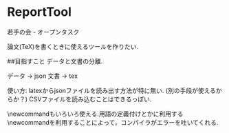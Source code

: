 ReportTool
==========

若手の会 - オープンタスク

論文(TeX)を書くときに使えるツールを作りたい.


##目指すこと
データと文書の分離.

データ → json
文書 → tex

使い方:
latexからjsonファイルを読み出す方法が特に無い. (別の手段が使えるからか？)
CSVファイルを読み込むことはできるっぽい. 

\newcommandもいろいろ使える.用語の定義付けとかに利用する
\newcommandを利用することによって，コンパイラがエラーを吐いてくれる.

